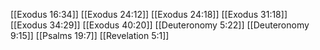[[Exodus 16:34]]
[[Exodus 24:12]]
[[Exodus 24:18]]
[[Exodus 31:18]]
[[Exodus 34:29]]
[[Exodus 40:20]]
[[Deuteronomy 5:22]]
[[Deuteronomy 9:15]]
[[Psalms 19:7]]
[[Revelation 5:1]]
